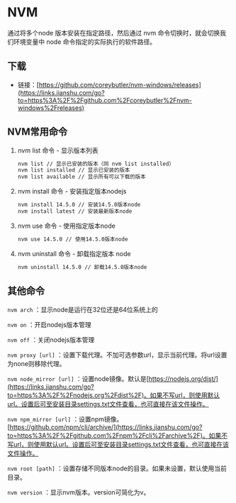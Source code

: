 # NVM

通过将多个node 版本安装在指定路径，然后通过 nvm 命令切换时，就会切换我们环境变量中 node 命令指定的实际执行的软件路径。



## 下载

- 链接：[https://github.com/coreybutler/nvm-windows/releases](https://links.jianshu.com/go?to=https%3A%2F%2Fgithub.com%2Fcoreybutler%2Fnvm-windows%2Freleases)



## NVM常用命令

1. nvm list 命令 - 显示版本列表

   ```bash
   nvm list // 显示已安装的版本（同 nvm list installed）
   nvm list installed // 显示已安装的版本
   nvm list available // 显示所有可以下载的版本
   ```

2. nvm install 命令 - 安装指定版本nodejs

   ```bash
   nvm install 14.5.0 // 安装14.5.0版本node
   nvm install latest // 安装最新版本node
   ```

3. nvm use 命令 - 使用指定版本node

   ```bash
   nvm use 14.5.0 // 使用14.5.0版本node
   ```

4. nvm uninstall 命令 - 卸载指定版本 node

   ```bash
   nvm uninstall 14.5.0 // 卸载14.5.0版本node
   ```



## 其他命令

`nvm arch` ：显示node是运行在32位还是64位系统上的

`nvm on` ：开启nodejs版本管理

`nvm off` ：关闭nodejs版本管理

`nvm proxy [url]` ：设置下载代理。不加可选参数url，显示当前代理。将url设置为none则移除代理。

`nvm node_mirror [url]` ：设置node镜像。默认是[https://nodejs.org/dist/](https://links.jianshu.com/go?to=https%3A%2F%2Fnodejs.org%2Fdist%2F)。如果不写url，则使用默认url。设置后可至安装目录settings.txt文件查看，也可直接在该文件操作。

`nvm npm_mirror [url]` ：设置npm镜像。[https://github.com/npm/cli/archive/](https://links.jianshu.com/go?to=https%3A%2F%2Fgithub.com%2Fnpm%2Fcli%2Farchive%2F)。如果不写url，则使用默认url。设置后可至安装目录settings.txt文件查看，也可直接在该文件操作。

`nvm root [path]` ：设置存储不同版本node的目录。如果未设置，默认使用当前目录。

`nvm version` ：显示nvm版本。version可简化为v。
